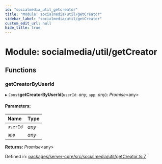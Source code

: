 ```yaml
---
id: "socialmedia_util_getcreator"
title: "Module: socialmedia/util/getCreator"
sidebar_label: "socialmedia/util/getCreator"
custom_edit_url: null
hide_title: true
---
```


# Module: socialmedia/util/getCreator

## Functions

### getCreatorByUserId

▸ `Const`**getCreatorByUserId**(`userId`: *any*, `app`: *any*): *Promise*<any\>

#### Parameters:

| Name | Type |
| :------ | :------ |
| `userId` | *any* |
| `app` | *any* |

**Returns:** *Promise*<any\>

Defined in: [packages/server-core/src/socialmedia/util/getCreator.ts:7](https://github.com/xr3ngine/xr3ngine/blob/2d83606b6/packages/server-core/src/socialmedia/util/getCreator.ts#L7)
